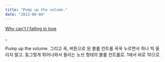 ```yaml
---
title: "Pump up the volume."
date: "2013-08-04"
---
```


[Why can't I falling in love](http://grooveshark.com/#!/s/Why+Can+t+I+Fall+In+Love/21CmdW?src=5)

\_

Pump up the volume. 그리고 꼭, 버튼으로 된 볼륨 컨트롤 꾹꾹 누르면서 하나 씩 올리지 말고. 둥그렇게 튀어나와서 돌리는 노브 형태의 볼륨 컨트롤로. 1에서 바로 10으로.
